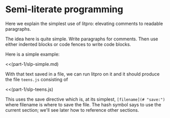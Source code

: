 # Semi-literate programming

Here we explain the simplest use of litpro: elevating comments to readable
paragraphs. 

The idea here is quite simple. Write paragraphs for comments. Then use either
indented blocks or code fences to write code blocks. 

Here is a simple example: 

<<(part-1/slp-simple.md)

With that text saved in a file, we can run litpro on it and it should produce
the file `teens.js` consisting of 

<<(part-1/slp-teens.js)

This uses the save directive which is, at its simplest, `[filename](# "save:")`
where filename is where to save the file. The hash symbol says to use the current section; we'll see later how to reference other sections.
